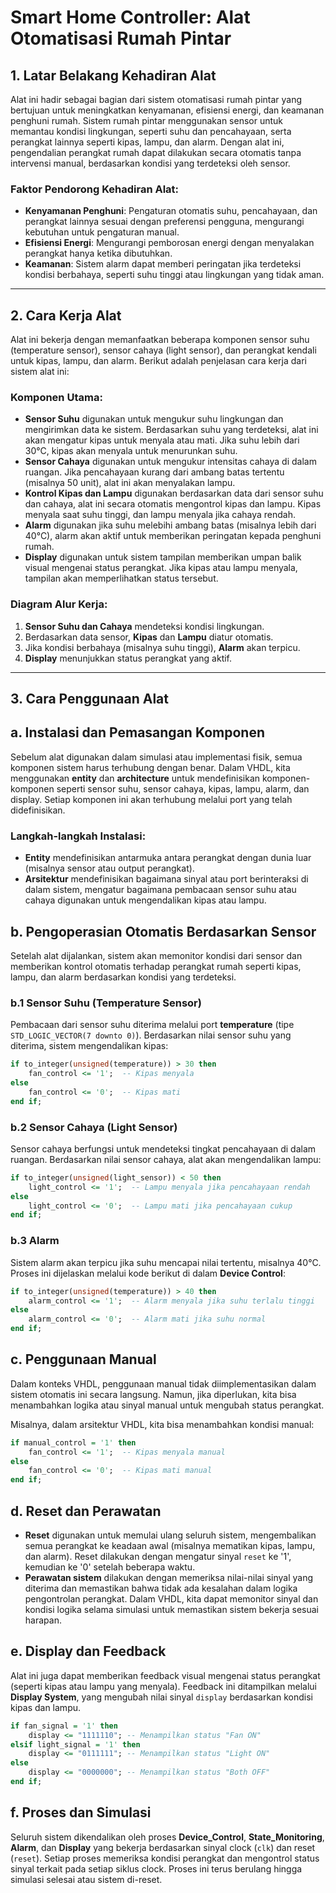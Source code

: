 # Smart Home Controller: Alat Otomatisasi Rumah Pintar

## 1. Latar Belakang Kehadiran Alat

Alat ini hadir sebagai bagian dari sistem otomatisasi rumah pintar yang bertujuan untuk meningkatkan kenyamanan, efisiensi energi, dan keamanan penghuni rumah. Sistem rumah pintar menggunakan sensor untuk memantau kondisi lingkungan, seperti suhu dan pencahayaan, serta perangkat lainnya seperti kipas, lampu, dan alarm. Dengan alat ini, pengendalian perangkat rumah dapat dilakukan secara otomatis tanpa intervensi manual, berdasarkan kondisi yang terdeteksi oleh sensor.

### Faktor Pendorong Kehadiran Alat:
- **Kenyamanan Penghuni**: Pengaturan otomatis suhu, pencahayaan, dan perangkat lainnya sesuai dengan preferensi pengguna, mengurangi kebutuhan untuk pengaturan manual.
- **Efisiensi Energi**: Mengurangi pemborosan energi dengan menyalakan perangkat hanya ketika dibutuhkan.
- **Keamanan**: Sistem alarm dapat memberi peringatan jika terdeteksi kondisi berbahaya, seperti suhu tinggi atau lingkungan yang tidak aman.

---

## 2. Cara Kerja Alat

Alat ini bekerja dengan memanfaatkan beberapa komponen sensor suhu (temperature sensor), sensor cahaya (light sensor), dan perangkat kendali untuk kipas, lampu, dan alarm. Berikut adalah penjelasan cara kerja dari sistem alat ini:

### Komponen Utama:
- **Sensor Suhu** digunakan untuk mengukur suhu lingkungan dan mengirimkan data ke sistem. Berdasarkan suhu yang terdeteksi, alat ini akan mengatur kipas untuk menyala atau mati. Jika suhu lebih dari 30°C, kipas akan menyala untuk menurunkan suhu.
- **Sensor Cahaya** digunakan untuk mengukur intensitas cahaya di dalam ruangan. Jika pencahayaan kurang dari ambang batas tertentu (misalnya 50 unit), alat ini akan menyalakan lampu.
- **Kontrol Kipas dan Lampu** digunakan berdasarkan data dari sensor suhu dan cahaya, alat ini secara otomatis mengontrol kipas dan lampu. Kipas menyala saat suhu tinggi, dan lampu menyala jika cahaya rendah.
- **Alarm** digunakan jika suhu melebihi ambang batas (misalnya lebih dari 40°C), alarm akan aktif untuk memberikan peringatan kepada penghuni rumah.
- **Display** digunakan untuk sistem tampilan memberikan umpan balik visual mengenai status perangkat. Jika kipas atau lampu menyala, tampilan akan memperlihatkan status tersebut.

### Diagram Alur Kerja:
1. **Sensor Suhu dan Cahaya** mendeteksi kondisi lingkungan.
2. Berdasarkan data sensor, **Kipas** dan **Lampu** diatur otomatis.
3. Jika kondisi berbahaya (misalnya suhu tinggi), **Alarm** akan terpicu.
4. **Display** menunjukkan status perangkat yang aktif.

---

## 3. Cara Penggunaan Alat

## a. **Instalasi dan Pemasangan Komponen**

Sebelum alat digunakan dalam simulasi atau implementasi fisik, semua komponen sistem harus terhubung dengan benar. Dalam VHDL, kita menggunakan **entity** dan **architecture** untuk mendefinisikan komponen-komponen seperti sensor suhu, sensor cahaya, kipas, lampu, alarm, dan display. Setiap komponen ini akan terhubung melalui port yang telah didefinisikan.

### Langkah-langkah Instalasi:
- **Entity** mendefinisikan antarmuka antara perangkat dengan dunia luar (misalnya sensor atau output perangkat).
- **Arsitektur** mendefinisikan bagaimana sinyal atau port berinteraksi di dalam sistem, mengatur bagaimana pembacaan sensor suhu atau cahaya digunakan untuk mengendalikan kipas atau lampu.

## b. **Pengoperasian Otomatis Berdasarkan Sensor**

Setelah alat dijalankan, sistem akan memonitor kondisi dari sensor dan memberikan kontrol otomatis terhadap perangkat rumah seperti kipas, lampu, dan alarm berdasarkan kondisi yang terdeteksi.

### b.1 **Sensor Suhu (Temperature Sensor)**

Pembacaan dari sensor suhu diterima melalui port **temperature** (tipe `STD_LOGIC_VECTOR(7 downto 0)`). Berdasarkan nilai sensor suhu yang diterima, sistem mengendalikan kipas:

```vhdl
if to_integer(unsigned(temperature)) > 30 then
    fan_control <= '1';  -- Kipas menyala
else
    fan_control <= '0';  -- Kipas mati
end if;
```

### b.2 **Sensor Cahaya (Light Sensor)**

Sensor cahaya berfungsi untuk mendeteksi tingkat pencahayaan di dalam ruangan. Berdasarkan nilai sensor cahaya, alat akan mengendalikan lampu:

```vhdl
if to_integer(unsigned(light_sensor)) < 50 then
    light_control <= '1';  -- Lampu menyala jika pencahayaan rendah
else
    light_control <= '0';  -- Lampu mati jika pencahayaan cukup
end if;
```

### b.3 **Alarm**

Sistem alarm akan terpicu jika suhu mencapai nilai tertentu, misalnya 40°C. Proses ini dijelaskan melalui kode berikut di dalam **Device Control**:

```vhdl
if to_integer(unsigned(temperature)) > 40 then
    alarm_control <= '1';  -- Alarm menyala jika suhu terlalu tinggi
else
    alarm_control <= '0';  -- Alarm mati jika suhu normal
end if;
```

## c. **Penggunaan Manual**

Dalam konteks VHDL, penggunaan manual tidak diimplementasikan dalam sistem otomatis ini secara langsung. Namun, jika diperlukan, kita bisa menambahkan logika atau sinyal manual untuk mengubah status perangkat.

Misalnya, dalam arsitektur VHDL, kita bisa menambahkan kondisi manual:

```vhdl
if manual_control = '1' then
    fan_control <= '1';  -- Kipas menyala manual
else
    fan_control <= '0';  -- Kipas mati manual
end if;
```

## d. **Reset dan Perawatan**

- **Reset** digunakan untuk memulai ulang seluruh sistem, mengembalikan semua perangkat ke keadaan awal (misalnya mematikan kipas, lampu, dan alarm). Reset dilakukan dengan mengatur sinyal `reset` ke '1', kemudian ke '0' setelah beberapa waktu.
- **Perawatan sistem** dilakukan dengan memeriksa nilai-nilai sinyal yang diterima dan memastikan bahwa tidak ada kesalahan dalam logika pengontrolan perangkat. Dalam VHDL, kita dapat memonitor sinyal dan kondisi logika selama simulasi untuk memastikan sistem bekerja sesuai harapan.

## e. **Display dan Feedback**

Alat ini juga dapat memberikan feedback visual mengenai status perangkat (seperti kipas atau lampu yang menyala). Feedback ini ditampilkan melalui **Display System**, yang mengubah nilai sinyal `display` berdasarkan kondisi kipas dan lampu.

```vhdl
if fan_signal = '1' then
    display <= "1111110"; -- Menampilkan status "Fan ON"
elsif light_signal = '1' then
    display <= "0111111"; -- Menampilkan status "Light ON"
else
    display <= "0000000"; -- Menampilkan status "Both OFF"
end if;
```

## f. **Proses dan Simulasi**

Seluruh sistem dikendalikan oleh proses **Device_Control**, **State_Monitoring**, **Alarm**, dan **Display** yang bekerja berdasarkan sinyal clock (`clk`) dan reset (`reset`). Setiap proses memeriksa kondisi perangkat dan mengontrol status sinyal terkait pada setiap siklus clock. Proses ini terus berulang hingga simulasi selesai atau sistem di-reset.
